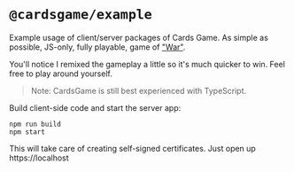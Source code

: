 # `@cardsgame/example`

Example usage of client/server packages of Cards Game.
As simple as possible, JS-only, fully playable, game of ["War"](<https://en.wikipedia.org/wiki/War_(card_game)>).

You'll notice I remixed the gameplay a little so it's much quicker to win. Feel free to play around yourself.

> Note: CardsGame is still best experienced with TypeScript.

Build client-side code and start the server app:

```
npm run build
npm start
```

This will take care of creating self-signed certificates. Just open up https://localhost
